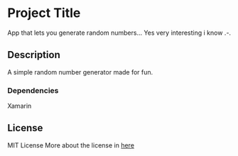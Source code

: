 # Project Title

App that lets you generate random numbers... 
Yes very interesting i know .-.

## Description

A simple random number generator made for fun.

### Dependencies
Xamarin 

## License

MIT License
More about the license in [here](./LICENSE.txt) 
